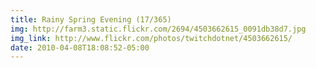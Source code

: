 ```yaml
---
title: Rainy Spring Evening (17/365) 
img: http://farm3.static.flickr.com/2694/4503662615_0091db38d7.jpg 
img_link: http://www.flickr.com/photos/twitchdotnet/4503662615/ 
date: 2010-04-08T18:08:52-05:00 
---
```

